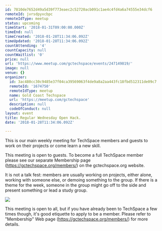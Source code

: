 ```yaml
---
id: 7810de7652d49a5d39f773eaec2c52720acb091c1ae4c4fd4a6a74555e34dcf6
remoteId: jvrsdpyxcbpc
remoteIdType: meetup
status: upcoming
timeStart: '2018-01-31T09:00:00.000Z'
timeEnd: null
timeCreated: '2018-01-28T11:34:06.092Z'
timeUpdated: '2018-01-28T11:34:06.092Z'
countAttending: '4'
countCapacity: null
countWaitlist: '0'
price: null
url: 'https://www.meetup.com/gctechspace/events/247149819/'
image: null
venue: {}
organizer:
  id: 3ac480cc30c9485e37f04ca39569063f4de9a8a2aa443fc18fbd512311de09c7
  remoteId: '1674750'
  remoteIdType: meetup
  name: Gold Coast Techspace
  url: 'https://meetup.com/gctechspace'
  description: null
  codeOfConduct: null
layout: event
title: Regular Wednesday Open Hack.
date: '2018-01-28T11:34:06.092Z'

---
```

<p>This is our main weekly meeting for TechSpace members and guests to work on their projects or come learn a new skill.</p> <p>This meeting is open to guests. To become a full TechSpace member please see our separate Membership page (<a href="https://gctechspace.org/members/" class="linkified">https://gctechspace.org/members/</a>) on the gctechspace.org website.</p> <p>It is not a talk fest: members are usually working on projects, either alone, working with someone else, or demoing something to the group. If there is a theme for the week, someone in the group might go off to the side and present something or lead a study group.</p> <p><img src="http://photos3.meetupstatic.com/photos/event/6/a/7/e/600_310707262.jpeg" /></p> <p>This meeting is open to all, but if you have already been to TechSpace a few times though, it's good etiquette to apply to be a member. Please refer to "Membership" Web page (<a href="https://gctechspace.org/members/" class="linkified">https://gctechspace.org/members/</a>) for more details.</p>

